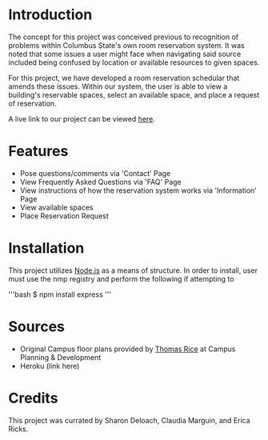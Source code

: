 # Introduction

The concept for this project was conceived previous to recognition of problems within Columbus State's own room reservation system. It was noted that some issues a user might face when navigating said source included being confused by location or available resources to given spaces. 

For this project, we have developed a room reservation schedular that amends these issues. Within our system, the user is able to view a building's reservable spaces, select an available space, and place a request of reservation. 

A live link to our project can be viewed [here](https://sec-schedulars.herokuapp.com/).

# Features
* Pose questions/comments via 'Contact' Page
* View Frequently Asked Questions via 'FAQ' Page
* View instructions of how the reservation system works via 'Information' Page
* View available spaces
* Place Reservation Request

# Installation
This project utilizes [Node.js](https://nodejs.org/en/) as a means of structure. In order to install, user must use the nmp registry and perform the following if attempting to 

'''bash
$ npm install express
'''

# Sources
* Original Campus floor plans provided by [Thomas Rice](rice_thomas@columbusstate.edu) at Campus Planning & Development
* Heroku (link here)



# Credits
This project was currated by Sharon Deloach, Claudia Marguin, and Erica Ricks.
